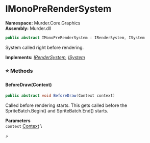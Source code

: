 # IMonoPreRenderSystem

**Namespace:** Murder.Core.Graphics \
**Assembly:** Murder.dll

```csharp
public abstract IMonoPreRenderSystem : IRenderSystem, ISystem
```

System called right before rendering.

**Implements:** _[IRenderSystem](/Bang/Systems/IRenderSystem.html), [ISystem](/Bang/Systems/ISystem.html)_

### ⭐ Methods
#### BeforeDraw(Context)
```csharp
public abstract void BeforeDraw(Context context)
```

Called before rendering starts.
            This gets called before the SpriteBatch.Begin() and SpriteBatch.End() starts.

**Parameters** \
`context` [Context](/Bang/Contexts/Context.html) \



⚡